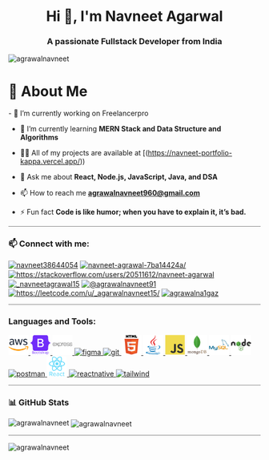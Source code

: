 <h1 align="center">Hi 👋, I'm Navneet Agarwal</h1>
<h3 align="center">A passionate Fullstack Developer from India</h3>
<p align="left">
  <img src="https://komarev.com/ghpvc/?username=agrawalnavneet&label=Profile%20views&color=0e75b6&style=flat" alt="agrawalnavneet" />
</p>

<p <img align="right" alt="coding" width="400" src="https://user-images.githubusercontent.com/55389276/140866485-8fb1c876-9a8f-4d6a-98dc-08c4981eaf70.gif"> </p>

<h1>🌟 About Me</h1>
- 🔭 I’m currently working on Freelancerpro

- 🌱 I’m currently learning **MERN Stack and Data Structure and Algorithms**


- 👨‍💻 All of my projects are available at [(https://navneet-portfolio-kappa.vercel.app/))

- 💬 Ask me about **React, Node.js, JavaScript, Java, and DSA**

- 📫 How to reach me **agrawalnavneet960@gmail.com**

- ⚡ Fun fact **Code is like humor; when you have to explain it, it’s bad.**
<hr style="border: none; height: 1px; background-color: grey;">

<h3 align="left">📫 Connect with me:</h3>

<p align="left">
<a href="https://twitter.com/navneet38644054" target="blank"><img align="center" src="https://raw.githubusercontent.com/rahuldkjain/github-profile-readme-generator/master/src/images/icons/Social/twitter.svg" alt="navneet38644054" height="30" width="40" /></a>
<a href="https://linkedin.com/in/navneet-agrawal-7ba14424a/" target="blank"><img align="center" src="https://raw.githubusercontent.com/rahuldkjain/github-profile-readme-generator/master/src/images/icons/Social/linked-in-alt.svg" alt="navneet-agrawal-7ba14424a/" height="30" width="40" /></a>
<a href="https://stackoverflow.com/users/https://stackoverflow.com/users/20511612/navneet-agarwal" target="blank"><img align="center" src="https://raw.githubusercontent.com/rahuldkjain/github-profile-readme-generator/master/src/images/icons/Social/stack-overflow.svg" alt="https://stackoverflow.com/users/20511612/navneet-agarwal" height="30" width="40" /></a>
<a href="https://instagram.com/_navneetagrawal15" target="blank"><img align="center" src="https://raw.githubusercontent.com/rahuldkjain/github-profile-readme-generator/master/src/images/icons/Social/instagram.svg" alt="_navneetagrawal15" height="30" width="40" /></a>
<a href="https://www.hackerrank.com/@agrawalnavneet91" target="blank"><img align="center" src="https://raw.githubusercontent.com/rahuldkjain/github-profile-readme-generator/master/src/images/icons/Social/hackerrank.svg" alt="@agrawalnavneet91" height="30" width="40" /></a>
<a href="https://www.leetcode.com/https://leetcode.com/u/_agarwalnavneet15/" target="blank"><img align="center" src="https://raw.githubusercontent.com/rahuldkjain/github-profile-readme-generator/master/src/images/icons/Social/leet-code.svg" alt="https://leetcode.com/u/_agarwalnavneet15/" height="30" width="40" /></a>
<a href="https://auth.geeksforgeeks.org/user/agrawalna1gaz" target="blank"><img align="center" src="https://raw.githubusercontent.com/rahuldkjain/github-profile-readme-generator/master/src/images/icons/Social/geeks-for-geeks.svg" alt="agrawalna1gaz" height="30" width="40" /></a>
</p>
<hr style="border: none; height: 1px; background-color: grey;">
<h3 align="left">Languages and Tools:</h3>
<p align="left"> <a href="https://aws.amazon.com" target="_blank" rel="noreferrer"> <img src="https://raw.githubusercontent.com/devicons/devicon/master/icons/amazonwebservices/amazonwebservices-original-wordmark.svg" alt="aws" width="40" height="40"/> </a> <a href="https://getbootstrap.com" target="_blank" rel="noreferrer"> <img src="https://raw.githubusercontent.com/devicons/devicon/master/icons/bootstrap/bootstrap-plain-wordmark.svg" alt="bootstrap" width="40" height="40"/> </a> <a href="https://expressjs.com" target="_blank" rel="noreferrer"> <img src="https://raw.githubusercontent.com/devicons/devicon/master/icons/express/express-original-wordmark.svg" alt="express" width="40" height="40"/> </a> <a href="https://www.figma.com/" target="_blank" rel="noreferrer"> <img src="https://www.vectorlogo.zone/logos/figma/figma-icon.svg" alt="figma" width="40" height="40"/> </a> <a href="https://git-scm.com/" target="_blank" rel="noreferrer"> <img src="https://www.vectorlogo.zone/logos/git-scm/git-scm-icon.svg" alt="git" width="40" height="40"/> </a> <a href="https://www.w3.org/html/" target="_blank" rel="noreferrer"> <img src="https://raw.githubusercontent.com/devicons/devicon/master/icons/html5/html5-original-wordmark.svg" alt="html5" width="40" height="40"/> </a> <a href="https://www.java.com" target="_blank" rel="noreferrer"> <img src="https://raw.githubusercontent.com/devicons/devicon/master/icons/java/java-original.svg" alt="java" width="40" height="40"/> </a> <a href="https://developer.mozilla.org/en-US/docs/Web/JavaScript" target="_blank" rel="noreferrer"> <img src="https://raw.githubusercontent.com/devicons/devicon/master/icons/javascript/javascript-original.svg" alt="javascript" width="40" height="40"/> </a> <a href="https://www.mongodb.com/" target="_blank" rel="noreferrer"> <img src="https://raw.githubusercontent.com/devicons/devicon/master/icons/mongodb/mongodb-original-wordmark.svg" alt="mongodb" width="40" height="40"/> </a> <a href="https://www.mysql.com/" target="_blank" rel="noreferrer"> <img src="https://raw.githubusercontent.com/devicons/devicon/master/icons/mysql/mysql-original-wordmark.svg" alt="mysql" width="40" height="40"/> </a> <a href="https://nodejs.org" target="_blank" rel="noreferrer"> <img src="https://raw.githubusercontent.com/devicons/devicon/master/icons/nodejs/nodejs-original-wordmark.svg" alt="nodejs" width="40" height="40"/> </a> <a href="https://postman.com" target="_blank" rel="noreferrer"> <img src="https://www.vectorlogo.zone/logos/getpostman/getpostman-icon.svg" alt="postman" width="40" height="40"/> </a> <a href="https://reactjs.org/" target="_blank" rel="noreferrer"> <img src="https://raw.githubusercontent.com/devicons/devicon/master/icons/react/react-original-wordmark.svg" alt="react" width="40" height="40"/> </a> <a href="https://reactnative.dev/" target="_blank" rel="noreferrer"> <img src="https://reactnative.dev/img/header_logo.svg" alt="reactnative" width="40" height="40"/> </a> <a href="https://tailwindcss.com/" target="_blank" rel="noreferrer"> <img src="https://www.vectorlogo.zone/logos/tailwindcss/tailwindcss-icon.svg" alt="tailwind" width="40" height="40"/> </a> </p>
<hr style="border: none; height: 1px; background-color: grey;">

<h3> 📊 GitHub Stats</h3>
<p><img align="left" src="https://github-readme-stats.vercel.app/api/top-langs?username=agrawalnavneet&show_icons=true&locale=en&layout=compact" alt="agrawalnavneet" /></p>


<p>&nbsp;<img align="center" src="https://github-readme-stats.vercel.app/api?username=agrawalnavneet&show_icons=true&locale=en" alt="agrawalnavneet" /></p>
<hr style="border: none; height: 1px; background-color: grey;">

<p><img align="center" src="https://github-readme-streak-stats.herokuapp.com/?user=agrawalnavneet&" alt="agrawalnavneet" /></p>
